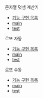 문자열 덧셈 계산기
- [기능 구현 목록](https://github.com/LEE-Yerim/java-lotto/blob/step2/src/StringAdditionCalculator.md)
- [main](https://github.com/LEE-Yerim/java-lotto/tree/step2/src/main/java/stringadditioncalculator)
- [test](https://github.com/LEE-Yerim/java-lotto/tree/step2/src/test/java/stringadditioncalculator)

로또 자동
- [기능 구현 목록](https://github.com/LEE-Yerim/java-lotto/blob/step2/src/LottoAuto.md)
- [main](https://github.com/LEE-Yerim/java-lotto/tree/step2/src/main/java/lotto)
- [test](https://github.com/LEE-Yerim/java-lotto/tree/step2/src/test/java/lotto)

로또 수동
- [기능 구현 목록](https://github.com/LEE-Yerim/java-lotto/blob/step2/src/LottoManual.md)
- [main](https://github.com/LEE-Yerim/java-lotto/tree/step2/src/main/java/lotto)
- [test](https://github.com/LEE-Yerim/java-lotto/tree/step2/src/test/java/lotto)